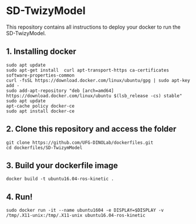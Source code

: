 # SD-TwizyModel
This repository contains all instructions to deploy your docker to run the SD-TwizyModel.

## 1. Installing docker
```
sudo apt update
sudo apt-get install  curl apt-transport-https ca-certificates software-properties-common
curl -fsSL https://download.docker.com/linux/ubuntu/gpg | sudo apt-key add -
sudo add-apt-repository "deb [arch=amd64] https://download.docker.com/linux/ubuntu $(lsb_release -cs) stable"
sudo apt update
apt-cache policy docker-ce
sudo apt install docker-ce
```

## 2. Clone this repository and access the folder
```
git clone https://github.com/UFG-DINOLab/dockerfiles.git
cd dockerfiles/SD-TwizymModel
```
## 3. Build your dockerfile image
```
docker build -t ubuntu16.04-ros-kinetic .
```
## 4. Run!
```
sudo docker run -it --name ubuntu1604 -e DISPLAY=$DISPLAY -v /tmp/.X11-unix:/tmp/.X11-unix ubuntu16.04-ros-kinetic
```
